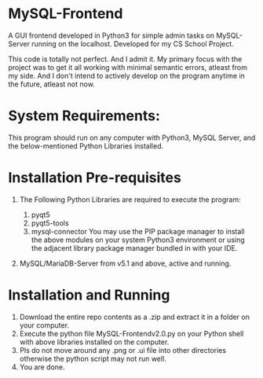 # MySQL-Frontend
A GUI frontend developed in Python3 for simple admin tasks on MySQL-Server running on the localhost. Developed for my CS School Project.

This code is totally not perfect. And I admit it. My primary focus with the project was to get it all working with minimal semantic errors,
atleast from my side. And I don't intend to actively develop on the program anytime in the future, atleast not now.


# System Requirements:
This program should run on any computer with Python3, MySQL Server, and the below-mentioned Python Libraries installed.

# Installation Pre-requisites
1. The Following Python Libraries are required to execute the program:
    1. pyqt5
    2. pyqt5-tools
    3. mysql-connector
You may use the PIP package manager to install the above modules on your system Python3 environment or
using the adjacent library package manager bundled in with your IDE.

2. MySQL/MariaDB-Server from v5.1 and above, active and running.

# Installation and Running

1. Download the entire repo contents as a .zip and extract it in a folder on your computer.
2. Execute the python file MySQL-Frontendv2.0.py on your Python shell with above libraries installed on the computer.
3. Pls do not move around any .png or .ui file into other directories otherwise the python script may not run well.
4. You are done.
